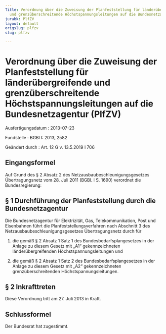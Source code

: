 ```yaml
---
Title: Verordnung über die Zuweisung der Planfeststellung für länderübergreifende
  und grenzüberschreitende Höchstspannungsleitungen auf die Bundesnetzagentur
jurabk: PlfZV
layout: default
origslug: plfzv
slug: plfzv

---
```


# Verordnung über die Zuweisung der Planfeststellung für länderübergreifende und grenzüberschreitende Höchstspannungsleitungen auf die Bundesnetzagentur (PlfZV)

Ausfertigungsdatum
:   2013-07-23

Fundstelle
:   BGBl I: 2013, 2582

Geändert durch
:   Art. 12 G v. 13.5.2019 I 706


## Eingangsformel

Auf Grund des § 2 Absatz 2 des Netzausbaubeschleunigungsgesetzes
Übertragungsnetz vom 28. Juli 2011 (BGBl. I S. 1690) verordnet die
Bundesregierung:


## § 1 Durchführung der Planfeststellung durch die Bundesnetzagentur

Die Bundesnetzagentur für Elektrizität, Gas, Telekommunikation, Post
und Eisenbahnen führt die Planfeststellungsverfahren nach Abschnitt 3
des Netzausbaubeschleunigungsgesetzes Übertragungsnetz durch für

1.  die gemäß § 2 Absatz 1 Satz 1 des Bundesbedarfsplangesetzes in der
    Anlage zu diesem Gesetz mit „A1“ gekennzeichneten länderübergreifenden
    Höchstspannungsleitungen und


2.  die gemäß § 2 Absatz 1 Satz 2 des Bundesbedarfsplangesetzes in der
    Anlage zu diesem Gesetz mit „A2“ gekennzeichneten
    grenzüberschreitenden Höchstspannungsleitungen.





## § 2 Inkrafttreten

Diese Verordnung tritt am 27. Juli 2013 in Kraft.


## Schlussformel

Der Bundesrat hat zugestimmt.

